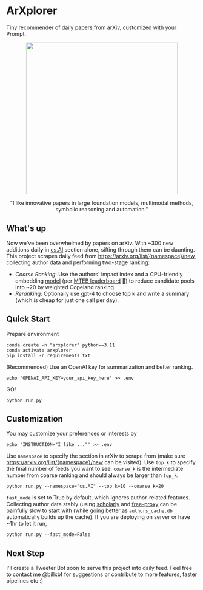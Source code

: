 # ArXplorer
Tiny recommender of daily papers from arXiv, customized with your Prompt.

<div align="center">
  <img src="https://github.com/billxbf/arxplorer/assets/65674752/5b4f6728-da3e-4891-9d88-ef33f1176fea" width=400 height=400>
  <br>
  <p>"I like innovative papers in large foundation models, multimodal methods, symbolic reasoning and automation."</p>
</div>

## What's up
Now we've been overwhelmed by papers on arXiv. With ~300 new additions **daily** in [cs.AI](https://arxiv.org/list/cs.AI/new) section alone, sifting through them can be daunting. 
This project scrapes daily feed from https://arxiv.org/list/{namespace}/new, collecting author data and performing two-stage ranking:
- *Coarse Ranking*: Use the authors' impact index and a CPU-friendly embedding [model](https://huggingface.co/WhereIsAI/UAE-Large-V1) (per [MTEB leaderboard](https://huggingface.co/spaces/mteb/leaderboard) 🤗) to reduce candidate pools into ~20 by weighted Copeland ranking. 
- *Reranking*: Optionally use gpt-4 to choose top k and write a summary (which is cheap for just one call per day).

## Quick Start
Prepare environment
```
conda create -n "arxplorer" python==3.11
conda activate arxplorer
pip install -r requirements.txt
```
(Recommended) Use an OpenAI key for summarization and better ranking.
```
echo 'OPENAI_API_KEY=your_api_key_here' >> .env
```
GO!
```
python run.py
```

## Customization
You may customize your preferences or interests by 
```
echo 'INSTRUCTION="I like ..."' >> .env
```
Use `namespace` to specify the section in arXiv to scrape from (make sure https://arxiv.org/list/{namespace}/new can be visited). Use `top_k` to specify the final number of feeds you want to see. `coarse_k` is the intermediate number from coarse ranking and should always be larger than `top_k`.
```
python run.py --namespace="cs.AI" --top_k=10 --coarse_k=20
```
`fast_mode` is set to True by default, which ignores author-related features. Collecting author data stably (using [scholarly](https://github.com/scholarly-python-package/scholarly) and [free-proxy](https://github.com/jundymek/free-proxy) can be painfully slow to start with (while going better as `authors_cache.db` automatically builds up the cache). If you are deploying on server or have ~1hr to let it run, 
```
python run.py --fast_mode=False
```

## Next Step 
I'll create a Tweeter Bot soon to serve this project into daily feed. Feel free to contact me @billxbf for suggestions or contribute to more features, faster pipelines etc :) 



